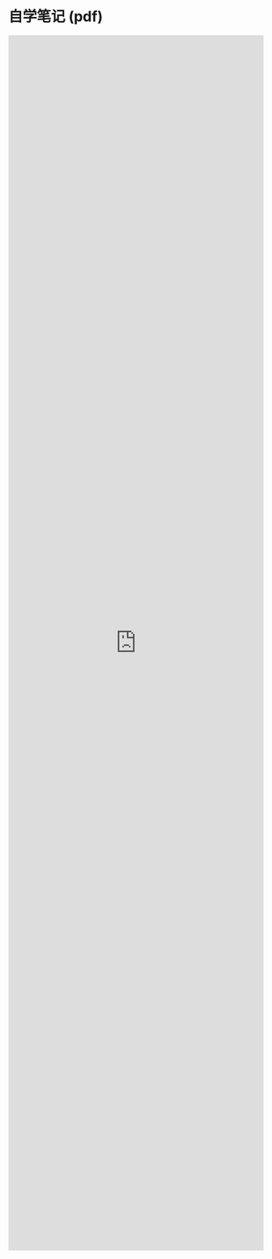# 自学笔记 (pdf)

<iframe width="100%" height="2400" src="https://www.docdroid.net/2FOligw/javascript.pdf" frameborder="0" allowtransparency allowfullscreen></iframe>

